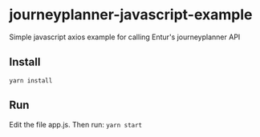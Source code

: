 # journeyplanner-javascript-example
Simple javascript axios example for calling Entur's journeyplanner API

## Install
`yarn install`

## Run
Edit the file app.js.
Then run:
`yarn start`